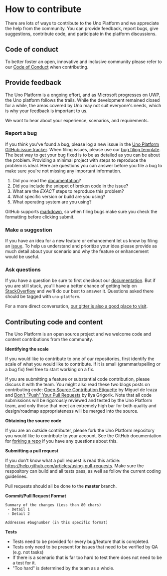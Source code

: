 # How to contribute

There are lots of ways to contribute to the Uno Platform and we appreciate the help from the community. You can provide feedback, report bugs, give suggestions, contribute code, and participate in the platform discussions.

## Code of conduct

To better foster an open, innovative and inclusive community please refer to our [Code of Conduct](CODE_OF_CONDUCT.md) when contributing.

## Provide feedback

The Uno Platform is a ongoing effort, and as Microsoft progresses on UWP, the Uno platform follows the trails. While the development remained closed for a while, the areas covered by Uno may not suit everyone's needs, which is why your feedback is important to us. 

We want to hear about your experience, scenarios, and requirements.

### Report a bug

If you think you've found a bug, please log a new issue in the [Uno Platform GitHub issue tracker](https://github.com/nventive/Uno/issues). When filing issues, please use our [bug filing template](.github/ISSUE_TEMPLATE.md).
The best way to get your bug fixed is to be as detailed as you can be about the problem.
Providing a minimal project with steps to reproduce the problem is ideal.
Here are questions you can answer before you file a bug to make sure you're not missing any important information.

1. Did you read the [documentation](https://github.com/nventive/Uno/tree/master/doc/index.md)?
2. Did you include the snippet of broken code in the issue?
3. What are the *EXACT* steps to reproduce this problem?
4. What specific version or build are you using?
5. What operating system are you using?

GitHub supports [markdown](https://help.github.com/articles/github-flavored-markdown/), so when filing bugs make sure you check the formatting before clicking submit.

### Make a suggestion

If you have an idea for a new feature or enhancement let us know by filing an [issue](https://github.com/nventive/Uno/issues). To help us understand and prioritize your idea please provide as much detail about your scenario and why the feature or enhancement would be useful.

### Ask questions

If you have a question be sure to first checkout our [documentation](https://github.com/nventive/Uno/tree/master/doc/index.md). But if you are still stuck, you'll have a better chance of getting help on [StackOverflow](https://stackoverflow.com/questions/tagged/uno-platform) and we'll do our best to answer it. Questions asked there should be tagged with `uno-platform`.

For a more direct conversation, [our gitter is also a good place to visit](https://gitter.im/uno-platform/Lobby).

## Contributing code and content

The Uno Platform is an open source project and we welcome code and content contributions from the community.

**Identifying the scale**

If you would like to contribute to one of our repositories, first identify the scale of what you would like to contribute. If it is small (grammar/spelling or a bug fix) feel free to start working on a fix.

If you are submitting a feature or substantial code contribution, please discuss it with the team. You might also read these two blogs posts on contributing code: [Open Source Contribution Etiquette](http://tirania.org/blog/archive/2010/Dec-31.html) by Miguel de Icaza and [Don't "Push" Your Pull Requests](https://www.igvita.com/2011/12/19/dont-push-your-pull-requests/) by Ilya Grigorik. Note that all code submissions will be rigorously reviewed and tested by the Uno Platform team, and only those that meet an extremely high bar for both quality and design/roadmap appropriateness will be merged into the source.

**Obtaining the source code**

If you are an outside contributer, please fork the Uno Platform repository you would like to contribute to your account. See the GitHub documentation for [forking a repo](https://help.github.com/articles/fork-a-repo/) if you have any questions about this. 

**Submitting a pull request**

If you don't know what a pull request is read this article: https://help.github.com/articles/using-pull-requests. Make sure the respository can build and all tests pass, as well as follow the current coding guidelines.

Pull requests should all be done to the **master** branch. 

**Commit/Pull Request Format**

```
Summary of the changes (Less than 80 chars)
 - Detail 1
 - Detail 2

Addresses #bugnumber (in this specific format)
```

**Tests**

-  Tests need to be provided for every bug/feature that is completed.
-  Tests only need to be present for issues that need to be verified by QA (e.g. not tasks)
-  If there is a scenario that is far too hard to test there does not need to be a test for it.
  - "Too hard" is determined by the team as a whole.
